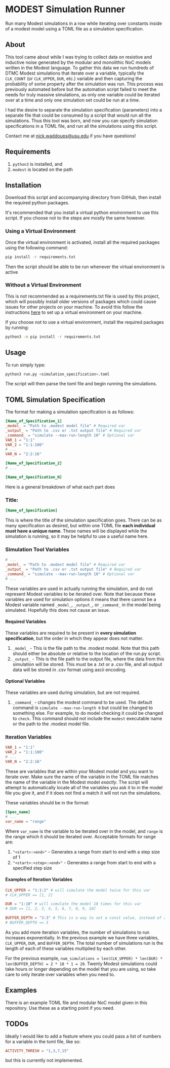 # MODEST Simulation Runner

Run many Modest simulations in a row while iterating over constants inside of a modest model using a TOML file
as a simulation specification.

## About

This tool came about while I was trying to collect data on resistive and inductive noise generated
by the modular and monolithic NoC models written in the Modest language. To gather this data we run
hundreds of DTMC Modest simulations that iterate over a variable, typically the `CLK_COUNT` (or 
`CLK_UPPER`, `DUR`, etc.) variable and then capturing the probability of some property after the simulation
was run. This process was previously automated before but the automation script failed to meet the
needs for truly massive simulations, as only one variable could be iterated over at a time and only
one simulation set could be run at a time.

I had the desire to separate the simulation specification (parameters) into a separate file that could be
consumed by a script that would run all the simulations. Thus this tool was born, and now you can specify
simulation specifications in a TOML file, and run all the simulations using this script.

Contact me at [nick.waddoups@usu.edu](mailto:nick.waddoups@usu.edu) if you have questions!

## Requirements

1. `python3` is installed, and
2. `modest` is located on the path

## Installation

Download this script and accompanying directory from GitHub, then install the required python packages.

It's recommended that you install a virtual python environment to use this script. If you choose not to
the steps are mostly the same however.

### Using a Virtual Environment

Once the virtual environment is activated, install all the required packages using the following command:

```bash
pip install -r requirements.txt
```

Then the script should be able to be run whenever the virtual environment is active

### Without a Virtual Environment

This is not recommended as a requirements.txt file is used by this project, which will possibly install older versions of
packages which could cause issues for other projects on your machine. To avoid this follow the instructions
[here](https://docs.python.org/3/library/venv.html) to set up a virtual environment on your machine.

If you choose not to use a virtual environment, install the required packages by running:

```bash
python3 -m pip install -r requirements.txt
```

## Usage

To run simply type:

```bash
python3 run.py <simulation_specification>.toml
```

The script will then parse the toml file and begin running the simulations.

## TOML Simulation Specification

The format for making a simulation specification is as follows:

```toml
[Name_of_Specification_1]
_model_ = "Path to .modest model file" # Required var
_output_ = "Path to .csv or .txt output file" # Required var
_command_ = "simulate --max-run-length 10" # Optional var
VAR_1 = "1:1"
VAR_2 = "1:1:100"
# ...
VAR_N = "2:2:16"

[Name_of_Specification_2]
# ...

[Name_of_Specification_N]
```

Here is a general breakdown of what each part does

### Title:

```toml
[Name_of_Specification]
```

This is where the title of the simulation specification goes. There can be as many specification as
desired, but within one TOML file **each individual must have a unique name**. These names will be displayed
while the simulation is running, so it may be helpful to use a useful name here.

### Simulation Tool Variables

```toml
# ...
_model_ = "Path to .modest model file" # Required var
_output_ = "Path to .csv or .txt output file" # Required var
_command_ = "simulate --max-run-length 10" # Optional var
# ...
```

These variables are used in actually running the simulation, and do not represent Modest variables
to be iterated over. Note that because these variables are used for simulation options it means that
there cannot be a Modest variable named `_model_`, `_output_`, or `_command_` in the model being
simulated. Hopefully this does not cause an issue.

#### Required Variables

These variables are required to be present in **every simulation specification**, but the order in
which they appear does not matter.

1. `_model_` - This is the file path to the .modest model. Note that this path should either be absolute or relative to the location of the run.py script.
2. `_output_` - This is the file path to the output file, where the data from this simulation will be stored. This must be a .txt or a .csv file, and all output data will be stored in .csv format using ascii encoding.

#### Optional Variables

These variables are used during simulation, but are not required.

1. `_command_` - changes the modest command to be used. The default command is `simulate --max-run-length 0` but could be changed to something else. For example, to do model checking it could be changed to `check`. This command should not include the `modest` executable name or the path to the .modest model file.

### Iteration Variables

```toml
VAR_1 = "1:1"
VAR_2 = "1:1:100"
# ...
VAR_N = "2:2:16"
```

These are variables that are within your Modest model and you want to iterate over. Make sure the name
of the variable in the TOML file matches the name of the variable in the Modest model *exactly*. The script will attempt to automatically locate all of the variables you ask it to in the model file you give it, and if it does not find a match it will not run the simulations.

These variables should be in the format:

```toml
[Spec_name]
# ...
var_name = "range"
```

Where `var_name` is the variable to be iterated over in the model, and `range` is the range which it should be iterated over. Acceptable formats for range are:

1. `"<start>:<end>"` - Generates a range from start to end with a step size of 1
2. `"<start>:<step>:<end>"` - Generates a range from start to end with a specified step size

#### Examples of Iteration Variables

```toml
CLK_UPPER = "1:1:2" # will simulate the model twice for this var
# CLK_UPPER == [1, 2]

DUR = "1:10" # will simulate the model 10 times for this var
# DUR == [1, 2, 3, 4, 5, 6, 7, 8, 9, 10]

BUFFER_DEPTH = "3:3" # This is a way to set a const value, instead of a range
# BUFFER_DEPTH == 3
```

As you add more iteration variables, the number of simulations to run increases exponentially. In the previous example
we have three variables, `CLK_UPPER`, `DUR`, and `BUFFER_DEPTH`. The total number of simulations run is the length of
each of these variables multiplied by each other.

For the previous example, `num_simulations = len(CLK_UPPER) * len(DUR) * len(BUFFER_DEPTH) = 2 * 10 * 1 = 20`. Twenty Modest
simulations could take hours or longer depending on the model that you are using, so take care to only iterate over variables
when you need to.

## Examples

There is an example TOML file and modular NoC model given in this repository. Use these as a starting point if
you need.

## TODOs

Ideally I would like to add a feature where you could pass a list of numbers for a variable in the toml file,
like so:

```toml
ACTIVITY_THRESH = "1,3,7,15"
```

but this is currently not implemented.
